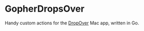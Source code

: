 # GopherDropsOver
Handy custom actions for the [DropOver](http://dropoverapp.com) Mac app, written in Go.
